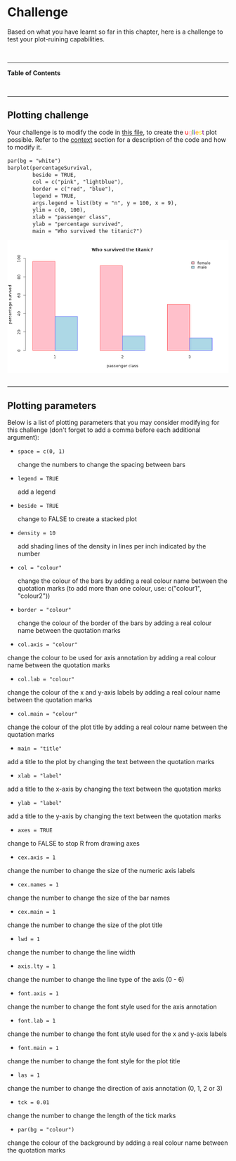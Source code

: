 


# Challenge 



Based on what you have learnt so far in this chapter, here is a challenge to test your plot-ruining capabilities.

<br>

--- 

**Table of Contents**

<!-- toc -->

<br>

---

## Plotting challenge

Your challenge is to modify the code in [this file](plottingChallenge.R), to create the <span style="color:red">u</span><span style="color:pink">g</span><span style="color:green">l</span><span style="color:blue">i</span><span style="color:orange">e</span><span style="color:yellow">s</span><span style="color:purple">t</span> plot possible. Refer to the [context](context#context) section for a description of the code and how to modify it.

<!--sec data-title="Example of a pretty plot" data-id="tip1" data-show=true data-collapse=true ces-->

~~~sourcecode
par(bg = "white")
barplot(percentageSurvival, 
        beside = TRUE, 
        col = c("pink", "lightblue"),
        border = c("red", "blue"),
        legend = TRUE, 
        args.legend = list(bty = "n", y = 100, x = 9), 
        ylim = c(0, 100),  
        xlab = "passenger class", 
        ylab = "percentage survived", 
        main = "Who survived the titanic?")
~~~

<img src="images/unnamed-chunk-3-1.png" title="plot of chunk unnamed-chunk-3" alt="plot of chunk unnamed-chunk-3" style="display: block; margin: auto;" />
<!--endsec-->

<br>

---

## Plotting parameters 

Below is a list of plotting parameters that you may consider modifying for this challenge (don't forget to add a comma before each additional argument):

* `space = c(0, 1)` 
  
  change the numbers to change the spacing between bars

* `legend = TRUE`  

  add a legend

* `beside = TRUE`  	

  change to FALSE to create a stacked plot

* `density = 10`       	

  add shading lines of the density in lines per inch indicated by the number

* `col = "colour"`     	

  change the colour of the bars by adding a real colour name between the quotation marks (to add more than one colour, use: c("colour1", "colour2"))

* `border = "colour"`  

  change the colour of the border of the bars by adding a real colour name between the quotation marks

* `col.axis = "colour"`

 change the colour to be used for axis annotation by adding a real colour name between the quotation marks

* `col.lab = "colour"`

 change the colour of the x and y-axis labels by adding a real colour name between the quotation marks

* `col.main = "colour"`

 change the colour of the plot title by adding a real colour name between the quotation marks

* `main = "title"`       	

 add a title to the plot by changing the text between the quotation marks

* `xlab = "label"`      	

 add a title to the x-axis by changing the text between the quotation marks

* `ylab = "label"`      	

 add a title to the y-axis by changing the text between the quotation marks

* `axes = TRUE`     	

 change to FALSE to stop R from drawing axes

* `cex.axis = 1`        	

 change the number to change the size of the numeric axis labels

* `cex.names = 1`  	

 change the number to change the size of the bar names

* `cex.main = 1`      	

 change the number to change the size of the plot title

* `lwd = 1`                	

 change the number to change the line width

* `axis.lty = 1`          

 change the number to change the line type of the axis (0 - 6)

* `font.axis = 1`       	

 change the number to change the font style used for the axis annotation

* `font.lab = 1`         	

 change the number to change the font style used for the x and y-axis labels

* `font.main = 1`     	

 change the number to change the font style for the plot title

* `las = 1`                

 change the number to change the direction of axis annotation (0, 1, 2 or 3)

* `tck = 0.01`       	

 change the number to change the length of the tick marks

* `par(bg = "colour")` 

 change the colour of the background by adding a real colour name between the quotation marks
